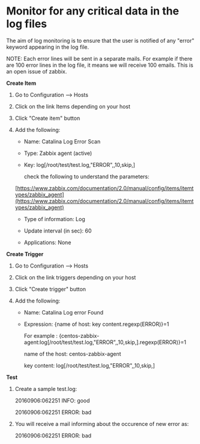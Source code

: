 # Monitor for any critical data in the log files

The aim of log monitoring is to ensure that the user is notified of any "error" keyword appearing in the log file.

NOTE: Each error lines will be sent in a separate mails. For example if there are 100 error lines in the log file, it means we will receive 100 emails. This is an open issue of zabbix.

**Create Item**

1. Go to Configuration --> Hosts

2. Click on the link Items depending on your host

3. Click "Create item" button

4. Add the following:
 	
    - Name: Catalina Log Error Scan

    - Type: Zabbix agent (active)

    - Key: log[/root/test/test.log,"ERROR",,10,skip,]

	  check the following to understand the parameters: 

	[https://www.zabbix.com/documentation/2.0/manual/config/items/itemtypes/zabbix_agent](https://www.zabbix.com/documentation/2.0/manual/config/items/itemtypes/zabbix_agent)

    - Type of information: Log

    - Update interval (in sec): 60

    - Applications: None

**Create Trigger**

1. Go to Configuration --> Hosts

2. Click on the link triggers depending on your host

3. Click "Create trigger" button

4. Add the following:

    - Name: Catalina Log error Found

    - Expression: {name of host: key content.regexp(ERROR)}=1

		For example : {centos-zabbix-agent:log[/root/test/test.log,"ERROR",,10,skip,].regexp(ERROR)}=1

		name of the host: centos-zabbix-agent

		key content: log[/root/test/test.log,"ERROR",,10,skip,] 

**Test**

1. Create a sample test.log:

     20160906:062251 INFO: good

     20160906:062251 ERROR: bad

2. You will receive a mail informing about the occurence of new error as:

     20160906:062251 ERROR: bad
